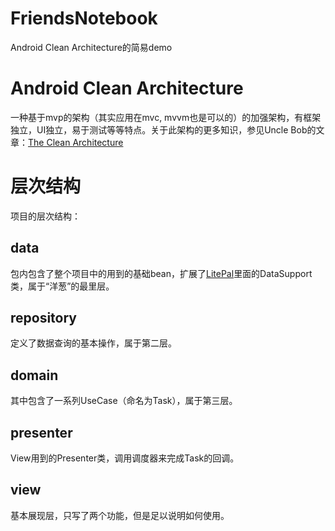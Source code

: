 # FriendsNotebook
Android Clean Architecture的简易demo
# Android Clean Architecture
一种基于mvp的架构（其实应用在mvc, mvvm也是可以的）的加强架构，有框架独立，UI独立，易于测试等等特点。关于此架构的更多知识，参见Uncle Bob的文章：[The Clean Architecture](https://8thlight.com/blog/uncle-bob/2012/08/13/the-clean-architecture.html)
# 层次结构
项目的层次结构：
## data
包内包含了整个项目中的用到的基础bean，扩展了[LitePal](https://github.com/LitePalFramework/LitePal)里面的DataSupport类，属于“洋葱”的最里层。
## repository
定义了数据查询的基本操作，属于第二层。
## domain
其中包含了一系列UseCase（命名为Task），属于第三层。
## presenter
View用到的Presenter类，调用调度器来完成Task的回调。
## view
基本展现层，只写了两个功能，但是足以说明如何使用。